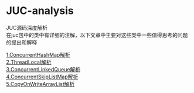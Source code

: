 # JUC-analysis
JUC源码深度解析  
在juc包中的类中有详细的注解，以下文章中主要对这些类中一些值得思考的问题的提出和解释  
  
[1.ConcurrentHashMap解析](https://github.com/Yuruipeng1/JUC-analysis/blob/master/file/ConcurrentHashMap.md)  
[2.ThreadLocal解析](https://github.com/Yuruipeng1/JUC-analysis/blob/master/file/ThreadLocal.md)  
[3.ConcurrentLinkedQueue解析](https://github.com/Yuruipeng1/JUC-analysis/blob/master/file/ConcurrentLinkedQueue.md)  
[4.ConcurrentSkipListMap解析](https://github.com/Yuruipeng1/JUC-analysis/blob/master/file/ConcurrentSkipListMap.md)  
[5.CopyOnWriteArrayList解析](https://github.com/Yuruipeng1/JUC-analysis/blob/master/file/CopyOnWriteArrayList.md)  
